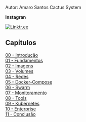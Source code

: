 
Autor: Amaro Santos
Cactus System

**Instagran**  

[![Linktr.ee](https://www.instagram.com/amarosilvaof/)](linktr.ee)



## Capítulos
[00 - Introdução](manuscript/00-intro.md)  
[01 - Fundamentos](manuscript/01-fundamentos.md)  
[02 - Imagens](manuscript/02-imagens.md)  
[03 - Volumes](manuscript/03-volumes.md)  
[04 - Redes](manuscript/04-redes.md)  
[05 - Docker-Compose](manuscript/05-docker-compose.md)  
[06 - Swarm](manuscript/06-swarm.md)  
[07 - Monitoramento](manuscript/07-monitoring.md)  
[08 - Tools](manuscript/08-tools.md)  
[09 - Kubernetes](manuscript/09-kubernetes.md)  
[10 - Enterprise](manuscript/10-enterprise.md)  
[11 - Conclusão](manuscript/11-conclusao.md)  
